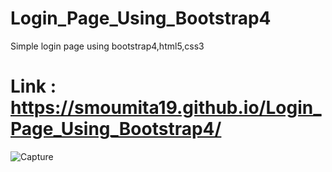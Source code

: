 # Login_Page_Using_Bootstrap4
Simple login page using bootstrap4,html5,css3

# Link : https://smoumita19.github.io/Login_Page_Using_Bootstrap4/

![Capture](https://user-images.githubusercontent.com/52632685/60772097-d106ab00-a10e-11e9-9e26-e38a63b71ade.PNG)

